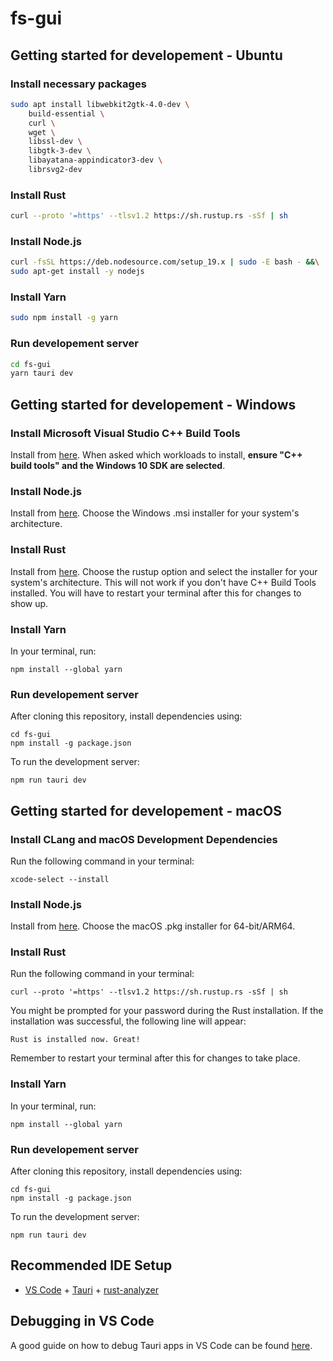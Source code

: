 # fs-gui

## Getting started for developement - Ubuntu

### Install necessary packages

```bash
sudo apt install libwebkit2gtk-4.0-dev \
    build-essential \
    curl \
    wget \
    libssl-dev \
    libgtk-3-dev \
    libayatana-appindicator3-dev \
    librsvg2-dev
```

### Install Rust

```bash
curl --proto '=https' --tlsv1.2 https://sh.rustup.rs -sSf | sh
```

### Install Node.js

```bash
curl -fsSL https://deb.nodesource.com/setup_19.x | sudo -E bash - &&\
sudo apt-get install -y nodejs
```

### Install Yarn

```bash
sudo npm install -g yarn
```

### Run developement server

```bash
cd fs-gui
yarn tauri dev
```

## Getting started for developement - Windows

### Install Microsoft Visual Studio C++ Build Tools

Install from [here](https://visualstudio.microsoft.com/visual-cpp-build-tools/).
When asked which workloads to install, **ensure "C++ build tools" and the
Windows 10 SDK are selected**.

### Install Node.js

Install from [here](https://nodejs.org/en/download/). Choose the Windows .msi
installer for your system's architecture.

### Install Rust

Install from [here](https://www.rust-lang.org/tools/install). Choose the rustup
option and select the installer for your system's architecture. This will not
work if you don't have C++ Build Tools installed. You will have to restart your
terminal after this for changes to show up.

### Install Yarn

In your terminal, run:

```shell
npm install --global yarn
```

### Run developement server

After cloning this repository, install dependencies using:

```shell
cd fs-gui
npm install -g package.json
```

To run the development server:

```shell
npm run tauri dev
```

## Getting started for developement - macOS

### Install CLang and macOS Development Dependencies

Run the following command in your terminal:

```shell
xcode-select --install
```

### Install Node.js

Install from [here](https://nodejs.org/en/download/). Choose the macOS .pkg
installer for 64-bit/ARM64.

### Install Rust

Run the following command in your terminal:

```shell
curl --proto '=https' --tlsv1.2 https://sh.rustup.rs -sSf | sh
```

You might be prompted for your password during the Rust installation. If the
installation was successful, the following line will appear:

```
Rust is installed now. Great!
```

Remember to restart your terminal after this for changes to take place.

### Install Yarn

In your terminal, run:

```shell
npm install --global yarn
```

### Run developement server

After cloning this repository, install dependencies using:

```shell
cd fs-gui
npm install -g package.json
```

To run the development server:

```shell
npm run tauri dev
```

## Recommended IDE Setup

- [VS Code](https://code.visualstudio.com/) +
  [Tauri](https://marketplace.visualstudio.com/items?itemName=tauri-apps.tauri-vscode) +
  [rust-analyzer](https://marketplace.visualstudio.com/items?itemName=rust-lang.rust-analyzer)

## Debugging in VS Code

A good guide on how to debug Tauri apps in VS Code can be found
[here](https://tauri.app/v1/guides/debugging/vs-code).
